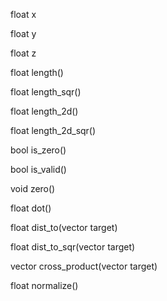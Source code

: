 float x

float y

float z

float length()

float length_sqr()

float length_2d()

float length_2d_sqr()

bool is_zero()

bool is_valid()

void zero()

float dot()

float dist_to(vector target)

float dist_to_sqr(vector target)

vector cross_product(vector target)

float normalize()
